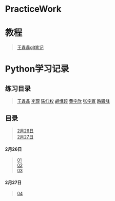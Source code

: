 # PracticeWork

# 教程
> [王鑫鑫git笔记](https://github.com/614610440/my_study/blob/master/git.md)

# Python学习记录  
## 练习目录
> [王鑫鑫](practice/wxx)
> [李琛](practice/lc)
> [陈红权](practice/chq)
> [胡恒超](practice/hhc)
> [黄宇欣](practice/hyx)
> [张宇寰](practice/zyh)
> [路骚峰](practice/lsf)

## 目录  
> [2月26日](#2月26日)  
> [2月27日](#2月27日)  
#### 2月26日  
> [01](study/01_HelloPython.py)  
> [02](study/02_List.py)  
> [03](study/03_String.py)  
#### 2月27日  
> [04](study/04_Dict.py)  
